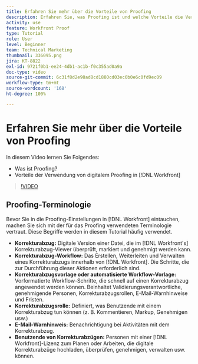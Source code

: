 ```yaml
---
title: Erfahren Sie mehr über die Vorteile von Proofing
description: Erfahren Sie, was Proofing ist und welche Vorteile die Verwendung von digitalem Proofing in [!DNL  Workfront]bietet.
activity: use
feature: Workfront Proof
type: Tutorial
role: User
level: Beginner
team: Technical Marketing
thumbnail: 336095.png
jira: KT-8822
exl-id: 9721f0b1-ee24-4db1-ac1b-f0c355ad0a9a
doc-type: video
source-git-commit: 6c31f8d2e98ad8cd1880cd03ec0b0e6c0fd9ec09
workflow-type: tm+mt
source-wordcount: '168'
ht-degree: 100%

---
```


# Erfahren Sie mehr über die Vorteile von Proofing

In diesem Video lernen Sie Folgendes:

* Was ist Proofing?
* Vorteile der Verwendung von digitalem Proofing in [!DNL Workfront]

>[!VIDEO](https://video.tv.adobe.com/v/336095/?quality=12&learn=on)

## Proofing-Terminologie

Bevor Sie in die Proofing-Einstellungen in [!DNL  Workfront] eintauchen, machen Sie sich mit der für das Proofing verwendeten Terminologie vertraut. Diese Begriffe werden in diesem Tutorial häufig verwendet.

* **Korrekturabzug:** Digitale Version einer Datei, die im [!DNL Workfront's] Korrekturabzug-Viewer überprüft, markiert und genehmigt werden kann.
* **Korrekturabzug-Workflow:** Das Erstellen, Weiterleiten und Verwalten eines Korrekturabzugs innerhalb von [!DNL Workfront]. Die Schritte, die zur Durchführung dieser Aktionen erforderlich sind.
* **Korrekturabzugsvorlage oder automatisierte Workflow-Vorlage:** Vorformatierte Workflow-Schritte, die schnell auf einen Korrekturabzug angewendet werden können. Beinhaltet Validierungsverantwortliche, genehmigende Personen, Korrekturabzugsrollen, E-Mail-Warnhinweise und Fristen.
* **Korrekturabzugsrolle:** Definiert, was Benutzende mit einem Korrekturabzug tun können (z. B. Kommentieren, Markup, Genehmigen usw.)
* **E-Mail-Warnhinweis:** Benachrichtigung bei Aktivitäten mit dem Korrekturabzug.
* **Benutzende von Korrekturabzügen:** Personen mit einer [!DNL Workfront]-Lizenz zum Planen oder Arbeiten, die digitale Korrekturabzüge hochladen, überprüfen, genehmigen, verwalten usw. können.

